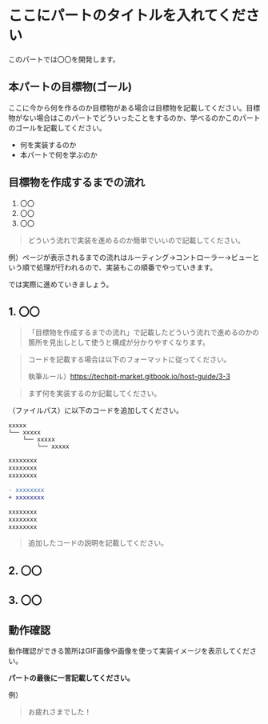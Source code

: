 # ここにパートのタイトルを入れてください
このパートでは〇〇を開発します。


## 本パートの目標物(ゴール)
ここに今から何を作るのか目標物がある場合は目標物を記載してください。目標物がない場合はこのパートでどういったことをするのか、学べるのかこのパートのゴールを記載してください。

- 何を実装するのか
- 本パートで何を学ぶのか


## 目標物を作成するまでの流れ
1. 〇〇
2. 〇〇
3. 〇〇

> どういう流れで実装を進めるのか簡単でいいので記載してください。

例）ページが表示されるまでの流れはルーティング→コントローラー→ビューという順で処理が行われるので、実装もこの順番でやっていきます。

では実際に進めていきましょう。


## 1. 〇〇
> 「目標物を作成するまでの流れ」で記載したどういう流れで進めるのかの箇所を見出しとして使うと構成が分かりやすくなります。


> コードを記載する場合は以下のフォーマットに従ってください。
>
> 執筆ルール）https://techpit-market.gitbook.io/host-guide/3-3

> まず何を実装するのか記載してください。

（ファイルパス）に以下のコードを追加してください。

```
xxxxx
└── xxxxx
    └── xxxxx
        └── xxxxx
```

```diff
xxxxxxxx
xxxxxxxx
xxxxxxxx

- xxxxxxxx
+ xxxxxxxx

xxxxxxxx
xxxxxxxx
xxxxxxxx
```

> 追加したコードの説明を記載してください。



## 2. 〇〇



## 3. 〇〇



## 動作確認
動作確認ができる箇所はGIF画像や画像を使って実装イメージを表示してください。



**パートの最後に一言記載してください。**

例）

> お疲れさまでした！
